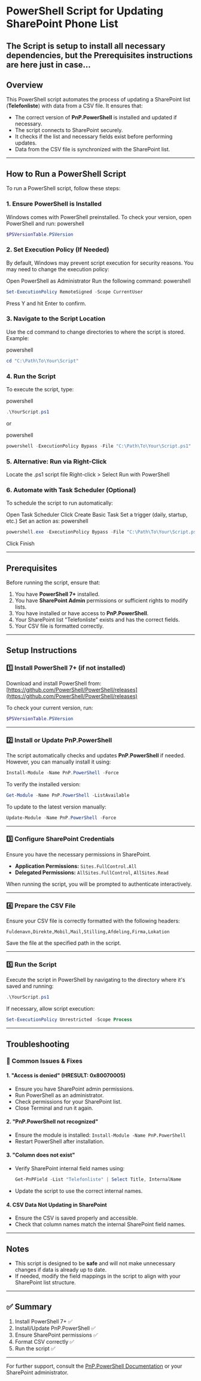 # PowerShell Script for Updating SharePoint Phone List

## The Script is setup to install all necessary dependencies, but the Prerequisites instructions are here just in case...

## Overview
This PowerShell script automates the process of updating a SharePoint list (**Telefonliste**) with data from a CSV file. It ensures that:
- The correct version of **PnP.PowerShell** is installed and updated if necessary.
- The script connects to SharePoint securely.
- It checks if the list and necessary fields exist before performing updates.
- Data from the CSV file is synchronized with the SharePoint list.

---
## How to Run a PowerShell Script
To run a PowerShell script, follow these steps:

### 1. Ensure PowerShell is Installed
Windows comes with PowerShell preinstalled.
To check your version, open PowerShell and run:
powershell
``` powershell
$PSVersionTable.PSVersion
```
### 2. Set Execution Policy (If Needed)
By default, Windows may prevent script execution for security reasons. You may need to change the execution policy:

Open PowerShell as Administrator
Run the following command:
powershell
``` powershell
Set-ExecutionPolicy RemoteSigned -Scope CurrentUser
```
Press Y and hit Enter to confirm.
### 3. Navigate to the Script Location
Use the cd command to change directories to where the script is stored. Example:

powershell
``` powershell
cd "C:\Path\To\Your\Script"
```
### 4. Run the Script
To execute the script, type:

powershell
``` powershell
.\YourScript.ps1
```
or

powershell
``` powershell
powershell -ExecutionPolicy Bypass -File "C:\Path\To\Your\Script.ps1"
```
### 5. Alternative: Run via Right-Click
Locate the .ps1 script file
Right-click > Select Run with PowerShell
### 6. Automate with Task Scheduler (Optional)
To schedule the script to run automatically:

Open Task Scheduler
Click Create Basic Task
Set a trigger (daily, startup, etc.)
Set an action as:
powershell
``` powershell
powershell.exe -ExecutionPolicy Bypass -File "C:\Path\To\Your\Script.ps1"
```
Click Finish

---

## Prerequisites
Before running the script, ensure that:
1. You have **PowerShell 7+** installed.
2. You have **SharePoint Admin** permissions or sufficient rights to modify lists.
3. You have installed or have access to **PnP.PowerShell**.
4. Your SharePoint list "Telefonliste" exists and has the correct fields.
5. Your CSV file is formatted correctly.

---

## Setup Instructions
### 1️⃣ Install PowerShell 7+ (if not installed)
Download and install PowerShell from:
[https://github.com/PowerShell/PowerShell/releases](https://github.com/PowerShell/PowerShell/releases)

To check your current version, run:
```powershell
$PSVersionTable.PSVersion
```

---

### 2️⃣ Install or Update PnP.PowerShell
The script automatically checks and updates **PnP.PowerShell** if needed. However, you can manually install it using:
```powershell
Install-Module -Name PnP.PowerShell -Force
```

To verify the installed version:
```powershell
Get-Module -Name PnP.PowerShell -ListAvailable
```

To update to the latest version manually:
```powershell
Update-Module -Name PnP.PowerShell -Force
```

---

### 3️⃣ Configure SharePoint Credentials
Ensure you have the necessary permissions in SharePoint.
- **Application Permissions:** `Sites.FullControl.All`
- **Delegated Permissions:** `AllSites.FullControl`, `AllSites.Read`

When running the script, you will be prompted to authenticate interactively.

---

### 4️⃣ Prepare the CSV File
Ensure your CSV file is correctly formatted with the following headers:
```csv
Fuldenavn,Direkte,Mobil,Mail,Stilling,Afdeling,Firma,Lokation
```
Save the file at the specified path in the script.

---

### 5️⃣ Run the Script
Execute the script in PowerShell by navigating to the directory where it's saved and running:
```powershell
.\YourScript.ps1
```
If necessary, allow script execution:
```powershell
Set-ExecutionPolicy Unrestricted -Scope Process
```

---

## Troubleshooting
### 🔹 Common Issues & Fixes
#### 1. **"Access is denied" (HRESULT: 0x80070005)**
- Ensure you have SharePoint admin permissions.
- Run PowerShell as an administrator.
- Check permissions for your SharePoint list.
- Close Terminal and run it again.

#### 2. **"PnP.PowerShell not recognized"**
- Ensure the module is installed: `Install-Module -Name PnP.PowerShell`
- Restart PowerShell after installation.

#### 3. **"Column does not exist"**
- Verify SharePoint internal field names using:
  ```powershell
  Get-PnPField -List "Telefonliste" | Select Title, InternalName
  ```
- Update the script to use the correct internal names.

#### 4. **CSV Data Not Updating in SharePoint**
- Ensure the CSV is saved properly and accessible.
- Check that column names match the internal SharePoint field names.

---

## Notes
- This script is designed to be **safe** and will not make unnecessary changes if data is already up to date.
- If needed, modify the field mappings in the script to align with your SharePoint list structure.

---

## ✅ Summary
1. Install PowerShell 7+ ✅
2. Install/Update PnP.PowerShell ✅
3. Ensure SharePoint permissions ✅
4. Format CSV correctly ✅
5. Run the script ✅

---

For further support, consult the [PnP.PowerShell Documentation](https://pnp.github.io/powershell/) or your SharePoint administrator.

